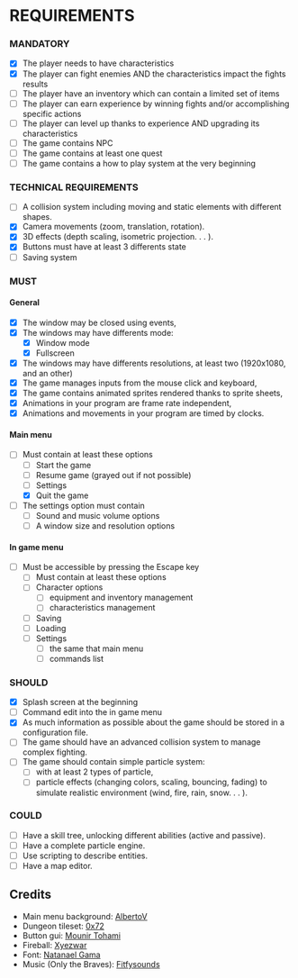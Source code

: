 # REQUIREMENTS

### MANDATORY

- [X] The player needs to have characteristics
- [X] The player can fight enemies AND the characteristics impact the fights results 
- [ ] The player have an inventory which can contain a limited set of items
- [ ] The player can earn experience by winning fights and/or accomplishing specific actions
- [ ] The player can level up thanks to experience AND upgrading its characteristics
- [ ] The game contains NPC
- [ ] The game contains at least one quest
- [ ] The game contains a how to play system at the very beginning

### TECHNICAL REQUIREMENTS

- [ ] A collision system including moving and static elements with different shapes.
- [X] Camera movements (zoom, translation, rotation).
- [X] 3D effects (depth scaling, isometric projection. . . ).
- [X] Buttons must have at least 3 differents state
- [ ] Saving system

### MUST

#### General

- [X] The window may be closed using events,
- [X] The windows may have differents mode:
    - [X] Window mode
    - [X] Fullscreen
- [X] The windows may have differents resolutions, at least two (1920x1080, and an other)
- [X] The game manages inputs from the mouse click and keyboard,
- [X] The game contains animated sprites rendered thanks to sprite sheets,
- [X] Animations in your program are frame rate independent,
- [X] Animations and movements in your program are timed by clocks.

#### Main menu

- [ ] Must contain at least these options
    - [ ] Start the game
    - [ ] Resume game (grayed out if not possible)
    - [ ] Settings
    - [X] Quit the game
- [ ] The settings option must contain
    - [ ] Sound and music volume options
    - [ ] A window size and resolution options

#### In game menu

- [ ] Must be accessible by pressing the Escape key
    - [ ] Must contain at least these options
    - [ ] Character options
      - [ ] equipment and inventory management
      - [ ] characteristics management
    - [ ] Saving
    - [ ] Loading
    - [ ] Settings
      - [ ] the same that main menu
      - [ ] commands list

### SHOULD

- [X] Splash screen at the beginning
- [ ] Command edit into the in game menu
- [X] As much information as possible about the game should be stored in a configuration file.
- [ ] The game should have an advanced collision system to manage complex fighting.
- [ ] The game should contain simple particle system:
    - [ ] with at least 2 types of particle,
    - [ ] particle effects (changing colors, scaling, bouncing, fading) to simulate realistic environment (wind, fire, rain, snow. . . ).

### COULD

- [ ] Have a skill tree, unlocking different abilities (active and passive).
- [ ] Have a complete particle engine.
- [ ] Use scripting to describe entities.
- [ ] Have a map editor.

## Credits

- Main menu background: [AlbertoV](https://www.deviantart.com/albertov)
- Dungeon tileset: [0x72](https://0x72.itch.io)
- Button gui: [Mounir Tohami](https://mounirtohami.itch.io/)
- Fireball: [Xyezwar](https://xyezawr.itch.io/)
- Font: [Natanael Gama](https://fonts.google.com/specimen/Cinzel)
- Music (Only the Braves): [Fitfysounds](https://www.fiftysounds.com)
